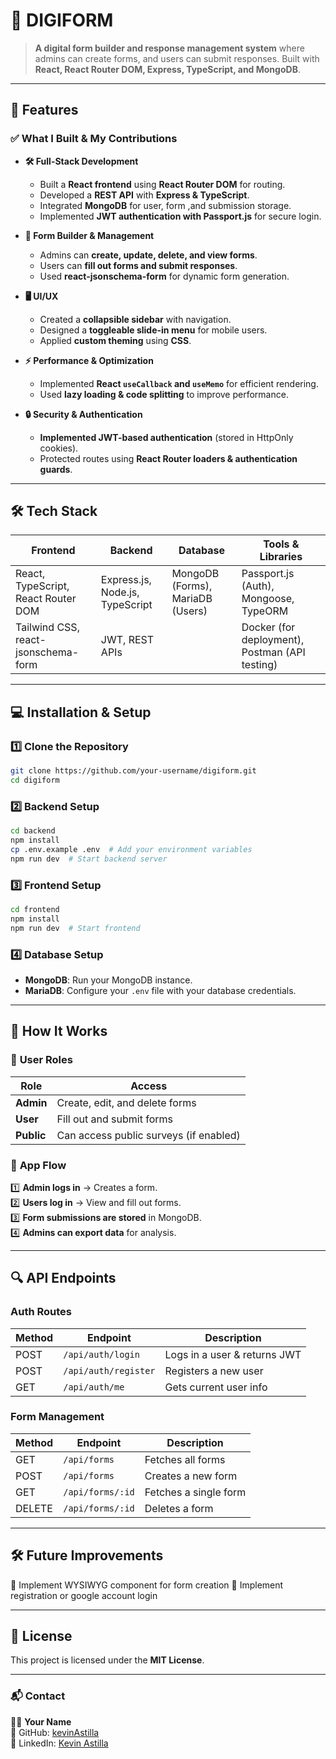 # 📖 DIGIFORM

> **A digital form builder and response management system** where admins can create forms, and users can submit responses. Built with **React, React Router DOM, Express, TypeScript, and MongoDB**.

---

## 🚀 Features

### ✅ **What I Built & My Contributions**
- **🛠 Full-Stack Development**
  - Built a **React frontend** using **React Router DOM** for routing.
  - Developed a **REST API** with **Express & TypeScript**.
  - Integrated **MongoDB** for user, form ,and submission storage.
  - Implemented **JWT authentication with Passport.js** for secure login.

- **📄 Form Builder & Management**
  - Admins can **create, update, delete, and view forms**.
  - Users can **fill out forms and submit responses**.
  - Used **react-jsonschema-form** for dynamic form generation.

- **🖥️ UI/UX**
  - Created a **collapsible sidebar** with navigation.
  - Designed a **toggleable slide-in menu** for mobile users.
  - Applied **custom theming** using **CSS**.

- **⚡ Performance & Optimization**
  - Implemented **React `useCallback` and `useMemo`** for efficient rendering.
  - Used **lazy loading & code splitting** to improve performance.

- **🔒 Security & Authentication**
  - **Implemented JWT-based authentication** (stored in HttpOnly cookies).
  - Protected routes using **React Router loaders & authentication guards**.

---

## 🛠 Tech Stack

| **Frontend**  | **Backend**  | **Database**  | **Tools & Libraries**  |
|--------------|-------------|--------------|------------------|
| React, TypeScript, React Router DOM | Express.js, Node.js, TypeScript | MongoDB (Forms), MariaDB (Users) | Passport.js (Auth), Mongoose, TypeORM |
| Tailwind CSS, react-jsonschema-form | JWT, REST APIs |                  | Docker (for deployment), Postman (API testing) |

---

## 💻 Installation & Setup

### **1️⃣ Clone the Repository**
```sh
git clone https://github.com/your-username/digiform.git
cd digiform
```

### **2️⃣ Backend Setup**
```sh
cd backend
npm install
cp .env.example .env  # Add your environment variables
npm run dev  # Start backend server
```

### **3️⃣ Frontend Setup**
```sh
cd frontend
npm install
npm run dev  # Start frontend
```

### **4️⃣ Database Setup**
- **MongoDB**: Run your MongoDB instance.
- **MariaDB**: Configure your `.env` file with your database credentials.

---

## 📖 How It Works

### 🎯 **User Roles**

| **Role** | **Access** |
|---------|----------|
| **Admin** | Create, edit, and delete forms |
| **User** | Fill out and submit forms |
| **Public** | Can access public surveys (if enabled) |

### 🚀 **App Flow**
1️⃣ **Admin logs in** → Creates a form.  
2️⃣ **Users log in** → View and fill out forms.  
3️⃣ **Form submissions are stored** in MongoDB.  
4️⃣ **Admins can export data** for analysis.

---

## 🔍 API Endpoints

### **Auth Routes**
| Method | Endpoint | Description |
|--------|----------|-------------|
| POST | `/api/auth/login` | Logs in a user & returns JWT |
| POST | `/api/auth/register` | Registers a new user |
| GET | `/api/auth/me` | Gets current user info |

### **Form Management**
| Method | Endpoint | Description |
|--------|----------|-------------|
| GET | `/api/forms` | Fetches all forms |
| POST | `/api/forms` | Creates a new form |
| GET | `/api/forms/:id` | Fetches a single form |
| DELETE | `/api/forms/:id` | Deletes a form |

---

## 🛠 Future Improvements

🔹 Implement WYSIWYG component for form creation
🔹 Implement registration or google account login

---

## 📜 License
This project is licensed under the **MIT License**.

---

### 📬 Contact
👨‍💻 **Your Name**  
🔗 GitHub: [kevinAstilla](https://github.com/kevinAstilla)  
🔗 LinkedIn: [Kevin Astilla](https://www.linkedin.com/in/kevinastilla/)
